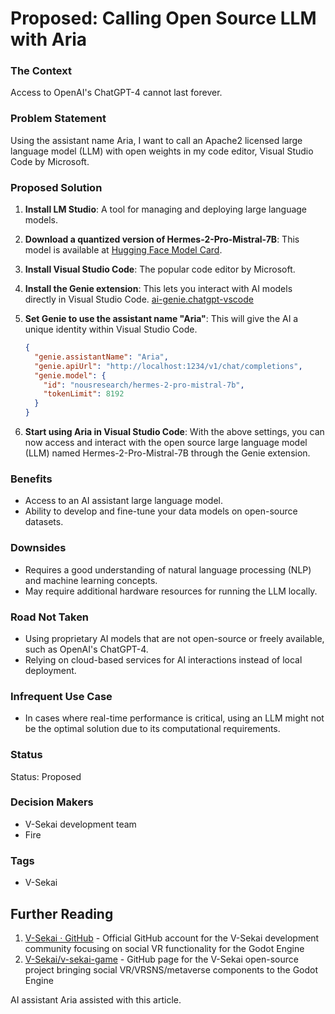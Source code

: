 # Proposed: Calling Open Source LLM with Aria

### The Context

Access to OpenAI's ChatGPT-4 cannot last forever.

### Problem Statement

Using the assistant name Aria, I want to call an Apache2 licensed large language model (LLM) with open weights in my code editor, Visual Studio Code by Microsoft.

### Proposed Solution

1. **Install LM Studio**: A tool for managing and deploying large language models.

2. **Download a quantized version of Hermes-2-Pro-Mistral-7B**: This model is available at [Hugging Face Model Card](https://huggingface.co/NousResearch/Hermes-2-Pro-Mistral-7B).

3. **Install Visual Studio Code**: The popular code editor by Microsoft.

4. **Install the Genie extension**: This lets you interact with AI models directly in Visual Studio Code. [ai-genie.chatgpt-vscode](https://marketplace.visualstudio.com/items?itemName=ai-genie.chatgpt-vscode)

5. **Set Genie to use the assistant name "Aria"**: This will give the AI a unique identity within Visual Studio Code.
   ```json
   {
     "genie.assistantName": "Aria",
     "genie.apiUrl": "http://localhost:1234/v1/chat/completions",
     "genie.model": {
       "id": "nousresearch/hermes-2-pro-mistral-7b",
       "tokenLimit": 8192
     }
   }
   ```
6. **Start using Aria in Visual Studio Code**: With the above settings, you can now access and interact with the open source large language model (LLM) named Hermes-2-Pro-Mistral-7B through the Genie extension.

### Benefits

- Access to an AI assistant large language model.
- Ability to develop and fine-tune your data models on open-source datasets.

### Downsides

- Requires a good understanding of natural language processing (NLP) and machine learning concepts.
- May require additional hardware resources for running the LLM locally.

### Road Not Taken

- Using proprietary AI models that are not open-source or freely available, such as OpenAI's ChatGPT-4.
- Relying on cloud-based services for AI interactions instead of local deployment.

### Infrequent Use Case

- In cases where real-time performance is critical, using an LLM might not be the optimal solution due to its computational requirements.

### Status

Status: Proposed <!-- Draft | Proposed | Rejected | Accepted | Deprecated | Superseded by -->

### Decision Makers

- V-Sekai development team
- Fire

### Tags

- V-Sekai

## Further Reading

1. [V-Sekai · GitHub](https://github.com/v-sekai) - Official GitHub account for the V-Sekai development community focusing on social VR functionality for the Godot Engine
2. [V-Sekai/v-sekai-game](https://github.com/v-sekai/v-sekai-game) - GitHub page for the V-Sekai open-source project bringing social VR/VRSNS/metaverse components to the Godot Engine

AI assistant Aria assisted with this article.
